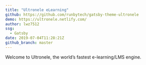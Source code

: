 ```yaml
---
title: "Ultronele eLearning"
github: https://github.com/runbytech/gatsby-theme-ultronele
demo: https://ultronele.netlify.com/
author: lwz7512
ssg:
  - Gatsby
date: 2019-07-04T11:28:21Z
github_branch: master
---
```


Welcome to Ultronele, the world’s fastest e-learning/LMS engine.

